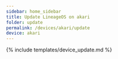 ```yaml
---
sidebar: home_sidebar
title: Update LineageOS on akari
folder: update
permalink: /devices/akari/update
device: akari
---
```

{% include templates/device_update.md %}
